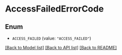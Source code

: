 # AccessFailedErrorCode

## Enum


* `ACCESS_FAILED` (value: `"ACCESS_FAILED"`)


[[Back to Model list]](../README.md#documentation-for-models) [[Back to API list]](../README.md#documentation-for-api-endpoints) [[Back to README]](../README.md)


